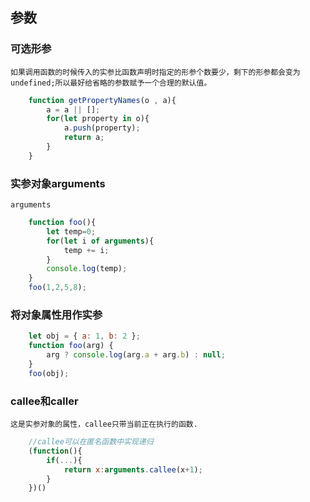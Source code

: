 ## 参数

### 可选形参

    如果调用函数的时候传入的实参比函数声明时指定的形参个数要少，剩下的形参都会变为undefined;所以最好给省略的参数赋予一个合理的默认值。

```js
    function getPropertyNames(o , a){
        a = a || [];
        for(let property in o){
            a.push(property);
            return a;
        }
    }
```

### 实参对象arguments

    arguments

```js
    function foo(){
        let temp=0;
        for(let i of arguments){
            temp += i;
        }
        console.log(temp);
    }
    foo(1,2,5,8);
```

### 将对象属性用作实参
```js
    let obj = { a: 1, b: 2 };
    function foo(arg) {
        arg ? console.log(arg.a + arg.b) : null;
    }
    foo(obj);
```

### callee和caller

    这是实参对象的属性，callee只带当前正在执行的函数.
```js
    //callee可以在匿名函数中实现递归
    (function(){     
        if(...){
            return x:arguments.callee(x+1);
        }
    })()
```